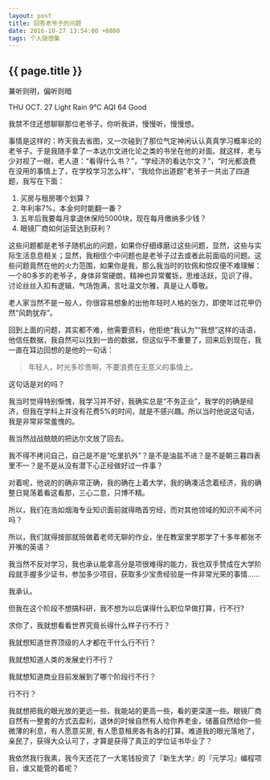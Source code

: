 ```yaml
---
layout: post
title: 回答老爷子的问题
date: 2016-10-27 13:54:00 +0800
tags: 个人随想集
--- 
```


<h2>{{ page.title }}</h2>

兼听则明，偏听则暗

THU  OCT. 27
Light Rain  9℃
AQI  64   Good 

我禁不住还想聊聊那位老爷子。你听我讲，慢慢听，慢慢想。

事情是这样的：昨天我去省图，又一次碰到了那位气定神闲认认真真学习概率论的老爷子。于是我随手拿了一本达尔文进化论之类的书坐在他的对面。就这样，老与少对视了一眼，老人道：“看得什么书？”，“学经济的看达尔文？”，“时光都浪费在没用的事情上了，在学校学习怎么样”，“我给你出道题”老爷子一共出了四道题，我写在下面：

1. 买房与租房哪个划算？
2. 年利率7%，本金何时能翻一番？
3. 五年后我要每月拿退休保险5000块，现在每月缴纳多少钱？
4. 眼镜厂商如何运营达到获利？

这些问题都是老爷子随机出的问题，如果你仔细琢磨过这些问题，显然，这些与实际生活息息相关；显然，我相信个中问题也是老爷子过去或者此前面临的问题。这些问题竟然在他的火力范围，如果你是我，那么我当时的钦佩和惊叹便不难理解：一个80多岁的老爷子，身体非常硬朗，精神也异常矍铄，思维活跃，见识了得，讨论丝丝入扣有逻辑，气场饱满，言吐温文尔雅，真是让人尊敬。

老人家当然不是一般人，你很容易想象的出他年轻时人格的张力，即使年过花甲仍然“风韵犹存”。

回到上面的问题，其实都不难，他需要资料，他拒绝“我认为”“我想”这样的话语，他信任数据，我自然可以找到一沓的数据，但这似乎不重要了，回来后到现在，我一直在耳边回想的是他的一句话：

> 年轻人，时光多珍贵啊，不要浪费在无意义的事情上。

这句话是对的吗？

我当时觉得特别惭愧，我学习并不好，我确实总是“不务正业”，我学的的确是经济，但我在学科上并没有花费5%的时间，就是不感兴趣。所以当时他说这句话，我是非常非常羞愧的。

我当然战战兢兢的把达尔文放了回去。

我不得不拷问自己，自己是不是“吃里扒外”？是不是油盐不进？是不是朝三暮四表里不一？是不是从没有潜下心正经做好过一件事？

对着呢，他说的的确非常正确，我的确在上着大学，我的确凑活念着经济，我的确整日晃荡着看这看那，三心二意，只博不精。

所以，我们在浩如烟海专业知识面前就得皓首穷经，而对其他领域的知识不闻不问吗？

所以，我们就得按部就班做着老师无聊的作业，坐在教室里学那学了十多年都张不开嘴的英语？

我当然不反对学习，我也承认能拿高分是项很难得的能力，我也双手赞成在大学阶段就手握多少证书，参加多少项目，获取多少宝贵经验是一件非常光荣的事情......

我承认。

但我在这个阶段不想搞科研，我不想为以后谋得什么职位早做打算，行不行?

求你了，我就想看看世界究竟长得什么样子行不行？

我就想知道世界顶级的人才都在干什么行不行？

我就想知道人类的发展史行不行？

我就想知道商业目前发展到了哪个阶段行不行？

行不行？

我就想把我的眼光放的更远一些，我能站的更高一些，看的更深邃一些。眼镜厂商自然有一整套的方式去盈利，退休的时候自然有人给你养老金，储蓄自然给你一些微薄的利息，有人愿意买房, 有人愿意租房各有各的打算。难道我的眼光落地了，亲民了，获得大众认可了，才算是获得了真正的学位证书毕业了？

我依然我行我素，我今天还花了一大笔钱投资了『新生大学』的『元学习』编程项目，谁又能管的着呢？